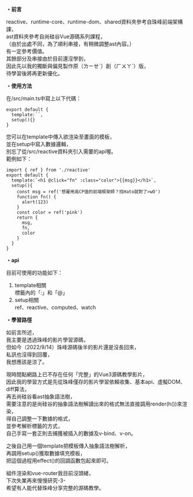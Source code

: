 **・前言**  
  
reactive、runtime-core、runtime-dom、shared資料夾參考自珠峰前端架構課，  
ast資料夾參考自尚硅谷Vue源碼系列課程，  
（由於出處不同，為了順利串接，有稍微調整ast內容。）  
有一定參考價值。  
其餘部分及串接由於目前還沒學到，  
因此先以我的獨斷與偏見製作原（ㄌㄧㄝˋ）創（ㄏㄨㄚˋ）版，  
待學習後將再更新優化。  
  
**・使用方法**  
  
在/src/main.ts中寫上以下代碼：  
```
export default {  
  template:``,  
  setup(){}  
}  
```
  
您可以在template中傳入欲渲染至畫面的模板，  
並在setup中寫入數據邏輯，  
別忘了從/src/reactive資料夾引入需要的api喔。  
範例如下：  
```
import { ref } from './reactive'
export default {  
  template:`<h1 @click="fn" :class="color">{{msg}}</h1>`,  
  setup(){  
    const msg = ref('想雇用高CP值的前端框架師？找Hato就對了>wO')  
    function fn() {
      alert(123)
    }
    const color = ref('pink')
    return {  
      msg,  
      fn,
      color
    }  
  }  
}  
```

**・api**  
  
目前可使用的功能如下：  

1. template相關  
標籤內的「:」和「@」  
2. setup相關  
ref、reactive、computed、watch  

**・學習路徑**  
  
如前言所述，  
我主要是透過珠峰的影片學習源碼，  
但如今（2022/9/14）珠峰源碼後半的影片還是沒長回來，  
私訊也沒得到回覆，  
我想應該是涼了。  
  
現時間點網路上已不存在任何「完整」的Vue3源碼教學影片，  
因此我的學習方式是先從珠峰僅存的影片學習依賴收集、基本api、虛擬DOM、diff算法，  
再去尚硅谷看ast抽象語法樹，  
需要注意的是尚硅谷的抽象語法樹解讀出來的格式無法直接調用render(h())來渲染，  
得自己調整一下數據的格式，  
並參考解析標籤的方式，  
自己手寫一套正則去捕獲被插入的數據及v-bind、v-on。  

之後自己用一個template把模板傳入抽象語法樹解析，  
再調用setup()獲取數據填充模板，  
把這個過程用effect()的回調函數包起來即可。  

組件渲染和vue-router我目前沒頭緒，  
下次失業再來慢慢研究-3-  
希望有人能代替珠峰分享完整的源碼教學。
